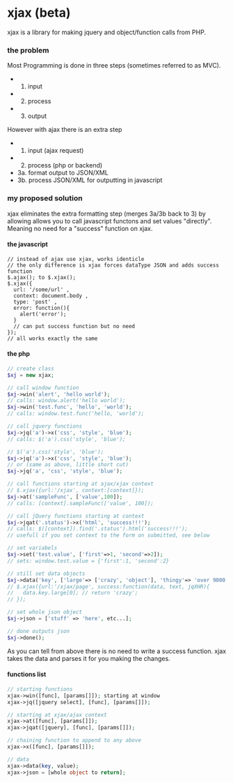 xjax (beta)
====

xjax is a library for making jquery and object/function calls from PHP.


### the problem
Most Programming is done in three steps (sometimes referred to as MVC).

- 1. input
- 2. process
- 3. output

However with ajax there is an extra step

- 1. input (ajax request)
- 2. process (php or backend)
- 3a. format output to JSON/XML
- 3b. process JSON/XML for outputting in javascript

### my proposed solution

xjax eliminates the extra formatting step (merges 3a/3b back to 3) by allowing allows you to call javascript functons and set values "directly". Meaning no need for a "success" function on xjax.

#### the javascript
```javscript
// instead of ajax use xjax, works identicle
// the only difference is xjax forces dataType JSON and adds success function
$.ajax(); to $.xjax();
$.xjax({
  url: '/some/url' ,
  context: document.body ,
  type: 'post' ,
  error: function(){
    alert('error');
  }
  // can put success function but no need
});
// all works exactly the same
```

#### the php
```php
// create class
$xj = new xjax;

// call window function
$xj->win('alert', 'hello world');
// calls: window.alert('hello world');
$xj->win('test.func', 'hello', 'world');
// calls: window.test.func('hello, 'world');

// call jquery functions
$xj->jq('a')->x('css', 'style', 'blue');
// calls: $('a').css('style', 'blue');

// $('a').css('style', 'blue');
$xj->jq('a')->x('css', 'style', 'blue');
// or (same as above, little short cut)
$xj->jq('a', 'css', 'style', 'blue');

// call functions starting at ajax/xjax context
// $.xjax({url:'/xjax', context:[context]});
$xj->at('sampleFunc', ['value',100]);
// calls: [context].sampleFunc(['value', 100]);

// call jQuery functions starting at context
$xj->jqat('.status')->x('html', 'success!!!');
// calls: $([context]).find('.status').html('success!!!');
// usefull if you set context to the form on submitted, see below

// set variabels
$xj->set('test.value', ['first'=>1, 'second'=>2]);
// sets: window.test.value = {'first':1, 'second':2}

// still set data objects
$xj->data('key', ['large'=> ['crazy', 'object'], 'thingy'=> 'over 9000!!');
// $.xjax({url:'/xjax/page', success:function(data, text, jqXHR){
//   data.key.large[0]; // return 'crazy';
// });

// set whole json object
$xj->json = ['stuff' => 'here', etc...];

// done outputs json
$xj->done();
```

As you can tell from above there is no need to write a success function. xjax takes the data and parses it for you making the changes.

#### functions list
```php
// starting functions
xjax->win([func], [params[]]); starting at window
xjax->jq([jquery select], [func], [params[]]); 

// starting at xjax/ajax context
xjax->at([func], [params[]]);
xjax->jqat([jquery], [func], [params[]]);

// chaining function to append to any above
xjax->x([func], [params[]]);

// data
xjax->data(key, value);
xjax->json = [whole object to return];
```

